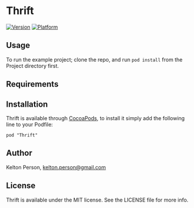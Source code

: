 # Thrift

[![Version](http://cocoapod-badges.herokuapp.com/v/Thrift/badge.png)](http://cocoadocs.org/docsets/Thrift)
[![Platform](http://cocoapod-badges.herokuapp.com/p/Thrift/badge.png)](http://cocoadocs.org/docsets/Thrift)

## Usage

To run the example project; clone the repo, and run `pod install` from the Project directory first.

## Requirements

## Installation

Thrift is available through [CocoaPods](http://cocoapods.org), to install
it simply add the following line to your Podfile:

    pod "Thrift"

## Author

Kelton Person, kelton.person@gmail.com

## License

Thrift is available under the MIT license. See the LICENSE file for more info.

